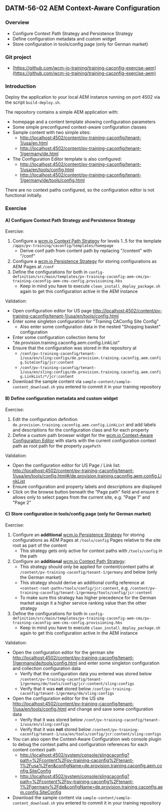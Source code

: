 ## DATM-56-02 AEM Context-Aware Configuration

### Overview

*   Configure Context Path Strategy and Persistence Strategy
*   Define configuration metadata and custom widget
*   Store configuration in tools/config page (only for German market)

### Git project

*   [https://github.com/wcm-io-training/training-caconfig-exercise-aem](https://github.com/wcm-io-training/training-caconfig-exercise-aem)

### Introduction

Deploy the application to your local AEM instance running on port 4502 via the script `build-deploy.sh`.

The repository contains a simple AEM application with:

*   homepage and a content template showing configuration parameters
*   Some simple preconfigured context-aware configuration classes
*   Sample content with two simple sites:
    *   [http://localhost:4502/content/pv-training-caconfig/tenant-1/usa/en.html](http://localhost:4502/content/pv-training-caconfig/tenant-1/usa/en.html)
    *   [http://localhost:4502/content/pv-training-caconfig/tenant-1/germany/de.html](http://localhost:4502/content/pv-training-caconfig/tenant-1/germany/de.html)
*   The Configuration Editor template is also configured:
    *   [http://localhost:4502/content/pv-training-caconfig/tenant-1/usa/en/tools/config.html](http://localhost:4502/content/pv-training-caconfig/tenant-1/usa/en/tools/config.html)
    *   [http://localhost:4502/content/pv-training-caconfig/tenant-1/germany/de/tools/config.html](http://localhost:4502/content/pv-training-caconfig/tenant-1/germany/de/tools/config.html)

There are no context paths configured, so the configuration editor is not functional initially.

### Exercise

#### A) Configure Context Path Strategy and Persistence Strategy

Exercise:

1.  Configure a [wcm.io Context Path Strategy](https://wcm.io/caconfig/extensions/context-path-strategies.html) for levels 1..5 for the template `/apps/pv-training/caconfig/templates/homepage`
    *   Derive conf path from content path by replacing "/content" with "/conf"
2.  Configure a [wcm.io Persistence Strategy](https://wcm.io/caconfig/extensions/persistence-strategies.html) for storing configurations as AEM Pages at `/conf`
3.  Define the configurations for both in `config-definition/src/main/templates/pv-training-caconfig-aem-cms/pv-training-caconfig-aem-cms-config.provisioning.hbs`
    *   Keep in mind you have to execute `clean_install_deploy_package.sh` again to get this configuration active in the AEM instance

Validation:

*   Open configuration editor for US page [http://localhost:4502/content/pv-training-caconfig/tenant-1/usa/en/tools/config.html](http://localhost:4502/content/pv-training-caconfig/tenant-1/usa/en/tools/config.html)
*   Enter some singleton configuration for "Training CAConfig Site Config"
    *   Also enter some configuration data in the nested "Shopping basket" configuration
*   Enter some configuration collection items for "de.provision.training.caconfig.aem.config.LinkList"
*   Ensure that the configuration was stored in the repository at
    *   `/conf/pv-training-caconfig/tenant-1/usa/en/sling:configs/de.provision.training.caconfig.aem.config.SiteConfig/jcr:content`
    *   `/conf/pv-training-caconfig/tenant-1/usa/en/sling:configs/de.provision.training.caconfig.aem.config.LinkList/*/jcr:content`
*   Download the sample content via `sample-content/sample-content_download.sh` you entered to commit it in your training repository

#### B) Define configuration metadata and custom widget

Exercise:

1.  Edit the configuration definition `de.provision.training.caconfig.aem.config.LinkList` and add labels and descriptions for the configuration class and for each property
2.  Define a custom path browser widget for the [wcm.io Context-Aware Configuraiton Editor](https://wcm.io/caconfig/editor/usage.html) with starts with the current configuration context path as root path for the property `pagePath`

Validation:

*   Open the configuration editor for US Page / Link list: [http://localhost:4502/content/pv-training-caconfig/tenant-1/usa/en/tools/config.html#/de.provision.training.caconfig.aem.config.LinkList](http://localhost:4502/content/pv-training-caconfig/tenant-1/usa/en/tools/config.html#/de.provision.training.caconfig.aem.config.LinkList)
*   Ensure configuration and property labels and descriptions are displayed
*   Click on the browse button beneath the "Page path" field and ensure it allows only to select pages from the current site, e.g. "Page 1" and "Page 2"

#### C) Store configuration in tools/config page (only for German market)

Exercise:

1.  Configure an **additional** [wcm.io Persistence Strategy](https://wcm.io/caconfig/extensions/persistence-strategies.html) for storing configurations as AEM Pages at `/tools/config` Pages relative to the site root as part of the content
    *   This strategy gets only active for context paths with `/tools/config` in the path
2.  Configure an **additional** [wcm.io Context Path Strategy](https://wcm.io/caconfig/extensions/context-path-strategies.html):
    *   This strategy should only be applied for content/context paths at `/content/pv-training-caconfig/tenant-1/germany` and below (only the German market)
    *   This strategy should derive an additional config reference at `<context-root-path>/tools/config/jcr:content`, e.g. `/content/pv-training-caconfig/tenant-1/germany/tools/config/jcr:content`
    *   To make sure this strategy has higher precedence for the German market assign it a higher service ranking value than the other strategy
3.  Define the configurations for both in `config-definition/src/main/templates/pv-training-caconfig-aem-cms/pv-training-caconfig-aem-cms-config.provisioning.hbs`
    *   Keep in mind you have to execute `clean_install_deploy_package.sh` again to get this configuration active in the AEM instance

Validation:

*   Open the configuration editor for the german site [http://localhost:4502/content/pv-training-caconfig/tenant-1/germany/de/tools/config.html](http://localhost:4502/content/pv-training-caconfig/tenant-1/germany/de/tools/config.html) and enter some singleton configuration and collection configuration data
    *   Verify that the configuration data you entered was stored below `/content/pv-training-caconfig/tenant-1/germany/de/tools/config/jcr:content/sling:configs`
    *   Verify that it was **not** stored below `/conf/pv-training-caconfig/tenant-1/germany/de/sling:configs`
*   Open the configuration editor for the US site [http://localhost:4502/content/pv-training-caconfig/tenant-1/usa/en/tools/config.html](http://localhost:4502/content/pv-training-caconfig/tenant-1/usa/en/tools/config.html) and change and save some configuration data
    *   Verify that it was stored below `/conf/pv-training-caconfig/tenant-1/usa/en/sling:configs`
    *   Verify that it was **not** stored below `/content/pv-training-caconfig/tenant-1/usa/en/tools/config/jcr:content/sling:configs`
*   You can also open the Context-Aware Configuration web console plugin to debug the context paths and configuration references for each content context path
    *   [http://localhost:4502/system/console/slingcaconfig?path=%2Fcontent%2Fpv-training-caconfig%2Ftenant-1%2Fusa%2Fen&amp;configName=de.provision.training.caconfig.aem.config.SiteConfig](http://localhost:4502/system/console/slingcaconfig?path=%2Fcontent%2Fpv-training-caconfig%2Ftenant-1%2Fusa%2Fen&amp;configName=de.provision.training.caconfig.aem.config.SiteConfig)
    *   [http://localhost:4502/system/console/slingcaconfig?path=%2Fcontent%2Fpv-training-caconfig%2Ftenant-1%2Fgermany%2Fde&amp;configName=de.provision.training.caconfig.aem.config.SiteConfig](http://localhost:4502/system/console/slingcaconfig?path=%2Fcontent%2Fpv-training-caconfig%2Ftenant-1%2Fgermany%2Fde&amp;configName=de.provision.training.caconfig.aem.config.SiteConfig)
*   Download the sample content via `sample-content/sample-content_download.sh` you entered to commit it in your training repository
